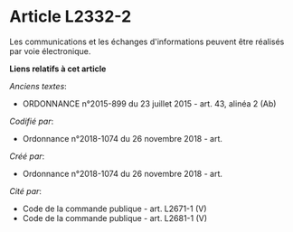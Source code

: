# Article L2332-2

Les communications et les échanges d'informations peuvent être réalisés par voie électronique.

**Liens relatifs à cet article**

_Anciens textes_:

  - ORDONNANCE n°2015-899 du 23 juillet 2015 - art. 43, alinéa 2 (Ab)

_Codifié par_:

  - Ordonnance n°2018-1074 du 26 novembre 2018 - art.

_Créé par_:

  - Ordonnance n°2018-1074 du 26 novembre 2018 - art.

_Cité par_:

  - Code de la commande publique - art. L2671-1 (V)
  - Code de la commande publique - art. L2681-1 (V)
